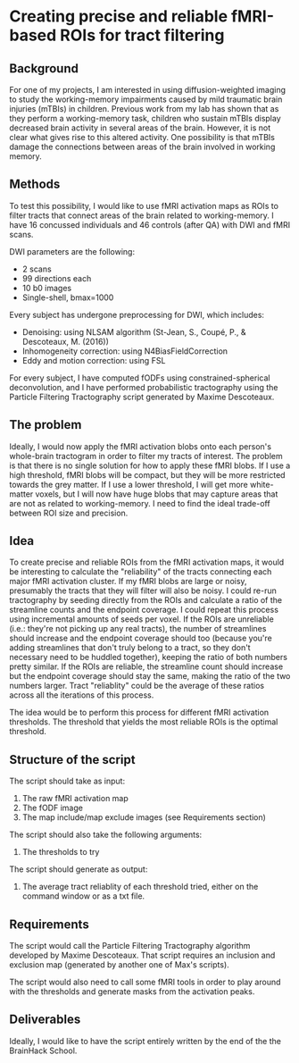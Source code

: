 Creating precise and reliable fMRI-based ROIs for tract filtering
================================================================================

## Background
For one of my projects, I am interested in using diffusion-weighted imaging to study the working-memory impairments caused by mild traumatic brain injuries (mTBIs) in children. Previous work from my lab has shown that as they perform a working-memory task, children who sustain mTBIs display decreased brain activity in several areas of the brain. However, it is not clear what gives rise to this altered activity. One possibility is that mTBIs damage the connections between areas of the brain involved in working memory.

## Methods
To test this possibility, I would like to use fMRI activation maps as ROIs to filter tracts that connect areas of the brain related to working-memory. I have 16 concussed individuals and 46 controls (after QA) with DWI and fMRI scans.

DWI parameters are the following:
* 2 scans
* 99 directions each
* 10 b0 images
* Single-shell, bmax=1000

Every subject has undergone preprocessing for DWI, which includes:

* Denoising: using NLSAM algorithm (St-Jean, S., Coupé, P., & Descoteaux, M. (2016))
* Inhomogeneity correction: using N4BiasFieldCorrection
* Eddy and motion correction: using FSL

For every subject, I have computed fODFs using constrained-spherical deconvolution, and I have performed probabilistic tractography using the Particle Filtering Tractography script generated by Maxime Descoteaux.

## The problem
Ideally, I would now apply the fMRI activation blobs onto each person's whole-brain tractogram in order to filter my tracts of interest. The problem is that there is no single solution for how to apply these fMRI blobs. If I use a high threshold, fMRI blobs will be compact, but they will be more restricted towards the grey matter. If I use a lower threshold, I will get more white-matter voxels, but I will now have huge blobs that may capture areas that are not as related to working-memory. I need to find the ideal trade-off between ROI size and precision.

## Idea
To create precise and reliable ROIs from the fMRI activation maps, it would be interesting to calculate the "reliability" of the tracts connecting each major fMRI activation cluster. If my fMRI blobs are large or noisy, presumably the tracts that they will filter will also be noisy. I could re-run tractography by seeding directly from the ROIs and calculate a ratio of the streamline counts and the endpoint coverage. I could repeat this process using incremental amounts of seeds per voxel. If the ROIs are unreliable (i.e.: they're not picking up any real tracts), the number of streamlines should increase and the endpoint coverage should too (because you're adding streamlines that don't truly belong to a tract, so they don't necessary need to be huddled together), keeping the ratio of both numbers pretty similar. If the ROIs are reliable, the streamline count should increase but the endpoint coverage should stay the same, making the ratio of the two numbers larger. Tract "reliablity" could be the average of these ratios across all the iterations of this process.

The idea would be to perform this process for different fMRI activation thresholds. The threshold that yields the most reliable ROIs is the optimal threshold.

## Structure of the script
The script should take as input:

1. The raw fMRI activation map
2. The fODF image
3. The map include/map exclude images (see Requirements section)

The script should also take the following arguments:

1. The thresholds to try

The script should generate as output:

1. The average tract reliablity of each threshold tried, either on the command window or as a txt file.

## Requirements
The script would call the Particle Filtering Tractography algorithm developed by Maxime Descoteaux. That script requires an inclusion and exclusion map (generated by another one of Max's scripts).

The script would also need to call some fMRI tools in order to play around with the thresholds and generate masks from the activation peaks.

## Deliverables
Ideally, I would like to have the script entirely written by the end of the the BrainHack School.
